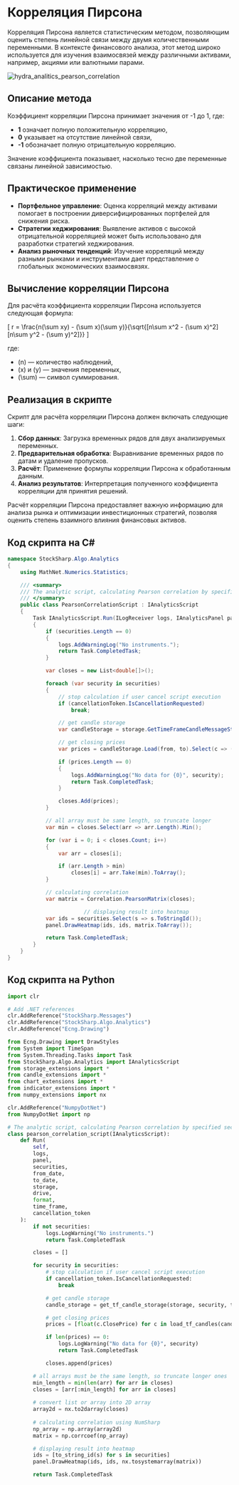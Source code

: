 # Корреляция Пирсона

Корреляция Пирсона является статистическим методом, позволяющим оценить степень линейной связи между двумя количественными переменными. В контексте финансового анализа, этот метод широко используется для изучения взаимосвязей между различными активами, например, акциями или валютными парами.

![hydra_analitics_pearson_correlation](../../../../images/hydra_analitics_pearson_correlation.png)

## Описание метода

Коэффициент корреляции Пирсона принимает значения от -1 до 1, где:

- **1** означает полную положительную корреляцию,
- **0** указывает на отсутствие линейной связи,
- **-1** обозначает полную отрицательную корреляцию.

Значение коэффициента показывает, насколько тесно две переменные связаны линейной зависимостью.

## Практическое применение

- **Портфельное управление**: Оценка корреляций между активами помогает в построении диверсифицированных портфелей для снижения риска.
- **Стратегии хеджирования**: Выявление активов с высокой отрицательной корреляцией может быть использовано для разработки стратегий хеджирования.
- **Анализ рыночных тенденций**: Изучение корреляций между разными рынками и инструментами дает представление о глобальных экономических взаимосвязях.

## Вычисление корреляции Пирсона

Для расчёта коэффициента корреляции Пирсона используется следующая формула:

\[ r = \frac{n(\sum xy) - (\sum x)(\sum y)}{\sqrt{[n\sum x^2 - (\sum x)^2][n\sum y^2 - (\sum y)^2]}} \]

где:
- \(n\) — количество наблюдений,
- \(x\) и \(y\) — значения переменных,
- \(\sum\) — символ суммирования.

## Реализация в скрипте

Скрипт для расчёта корреляции Пирсона должен включать следующие шаги:

1. **Сбор данных**: Загрузка временных рядов для двух анализируемых переменных.
2. **Предварительная обработка**: Выравнивание временных рядов по датам и удаление пропусков.
3. **Расчёт**: Применение формулы корреляции Пирсона к обработанным данным.
4. **Анализ результатов**: Интерпретация полученного коэффициента корреляции для принятия решений.

Расчёт корреляции Пирсона предоставляет важную информацию для анализа рынка и оптимизации инвестиционных стратегий, позволяя оценить степень взаимного влияния финансовых активов.

## Код скрипта на C#

```cs
namespace StockSharp.Algo.Analytics
{
	using MathNet.Numerics.Statistics;

	/// <summary>
	/// The analytic script, calculating Pearson correlation by specified securities.
	/// </summary>
	public class PearsonCorrelationScript : IAnalyticsScript
	{
		Task IAnalyticsScript.Run(ILogReceiver logs, IAnalyticsPanel panel, SecurityId[] securities, DateTime from, DateTime to, IStorageRegistry storage, IMarketDataDrive drive, StorageFormats format, TimeSpan timeFrame, CancellationToken cancellationToken)
		{
			if (securities.Length == 0)
			{
				logs.AddWarningLog("No instruments.");
				return Task.CompletedTask;
			}

			var closes = new List<double[]>();

			foreach (var security in securities)
			{
				// stop calculation if user cancel script execution
				if (cancellationToken.IsCancellationRequested)
					break;

				// get candle storage
				var candleStorage = storage.GetTimeFrameCandleMessageStorage(security, timeFrame, drive, format);

				// get closing prices
				var prices = candleStorage.Load(from, to).Select(c => (double)c.ClosePrice).ToArray();

				if (prices.Length == 0)
				{
					logs.AddWarningLog("No data for {0}", security);
					return Task.CompletedTask;
				}

				closes.Add(prices);
			}

			// all array must be same length, so truncate longer
			var min = closes.Select(arr => arr.Length).Min();

			for (var i = 0; i < closes.Count; i++)
			{
				var arr = closes[i];

				if (arr.Length > min)
					closes[i] = arr.Take(min).ToArray();
			}

			// calculating correlation
			var matrix = Correlation.PearsonMatrix(closes);

                        // displaying result into heatmap
			var ids = securities.Select(s => s.ToStringId());
			panel.DrawHeatmap(ids, ids, matrix.ToArray());

			return Task.CompletedTask;
		}
	}
}
```

## Код скрипта на Python

```python
import clr

# Add .NET references
clr.AddReference("StockSharp.Messages")
clr.AddReference("StockSharp.Algo.Analytics")
clr.AddReference("Ecng.Drawing")

from Ecng.Drawing import DrawStyles
from System import TimeSpan
from System.Threading.Tasks import Task
from StockSharp.Algo.Analytics import IAnalyticsScript
from storage_extensions import *
from candle_extensions import *
from chart_extensions import *
from indicator_extensions import *
from numpy_extensions import nx

clr.AddReference("NumpyDotNet")
from NumpyDotNet import np

# The analytic script, calculating Pearson correlation by specified securities.
class pearson_correlation_script(IAnalyticsScript):
    def Run(
        self,
        logs,
        panel,
        securities,
        from_date,
        to_date,
        storage,
        drive,
        format,
        time_frame,
        cancellation_token
    ):
        if not securities:
            logs.LogWarning("No instruments.")
            return Task.CompletedTask

        closes = []

        for security in securities:
            # stop calculation if user cancel script execution
            if cancellation_token.IsCancellationRequested:
                break

            # get candle storage
            candle_storage = get_tf_candle_storage(storage, security, time_frame, drive, format)

            # get closing prices
            prices = [float(c.ClosePrice) for c in load_tf_candles(candle_storage, from_date, to_date)]

            if len(prices) == 0:
                logs.LogWarning("No data for {0}", security)
                return Task.CompletedTask

            closes.append(prices)

        # all arrays must be the same length, so truncate longer ones
        min_length = min(len(arr) for arr in closes)
        closes = [arr[:min_length] for arr in closes]
        
        # convert list or array into 2D array
        array2d = nx.to2darray(closes)
        
        # calculating correlation using NumSharp
        np_array = np.array(array2d)
        matrix = np.corrcoef(np_array)

        # displaying result into heatmap
        ids = [to_string_id(s) for s in securities]
        panel.DrawHeatmap(ids, ids, nx.tosystemarray(matrix))

        return Task.CompletedTask
```